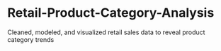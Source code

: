 # Retail-Product-Category-Analysis
Cleaned, modeled, and visualized retail sales data to reveal product category trends
